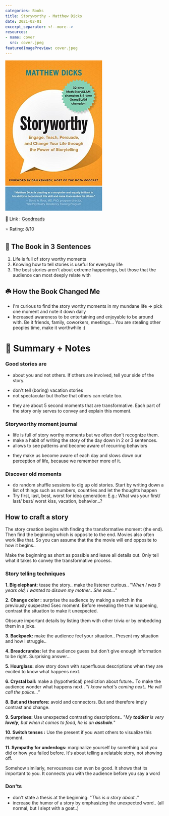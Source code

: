 ```yaml
---
categories: Books
title: Storyworthy - Matthew Dicks
date: 2021-02-01
excerpt_separator: <!--more-->
resources:
- name: cover
  src: cover.jpeg
featuredImagePreview: cover.jpeg
---
```

![cover.jpeg](./cover.jpeg)

🔗 Link : [Goodreads](https://www.goodreads.com/en/book/show/37786022-storyworthy)

⭐️ Rating: 8/10
## 🚀 The Book in 3 Sentences

1. Life is full of story worthy moments
2. Knowing how to tell stories is useful for everyday life
3. The best stories aren't about extreme happenings, but those that the audience can most deeply relate with
<!--more-->

## ☘️ How the Book Changed Me

- I'm curious to find the story worthy moments in my mundane life -> pick one moment and note it down daily
- Increased awareness to be entertaining and enjoyable to be around with. Be it friends, family, coworkers, meetings... You are stealing other peoples time, make it worthwhile :)

# 📒 Summary + Notes

### Good stories are

- about you and not others. If others are involved, tell your side of the story.
<!-- (best friend, running on rainy day, kiss - > grudges went away and saved friendship) -->
- don't tell (boring) vacation stories
- not spectacular but tho1se that others can relate too.
<!-- (child not eating, take food away, but he suffered hunger when little, wife is understanding and hides it coz she is aware) -->
- they are about 5 second moments that are transformative. Each part of the story only serves to convey and explain this moment.
<!-- Jurassic Park is a good movie not because of the fancy animations, but because of the protagonists transformation to realize that child's are a big enrichment. Unconsciously these moments talk to our feelings and make them stick. -->

### Storyworthy moment journal

- life is full of story worthy moments but we often don't recognize them.
- make a habit of writing the story of the day down in 2 or 3 sentences.
- allows to see patterns and become aware of recurring behaviors
<!-- (grudgingly installing AC as way of fighting with wife) -->
- they make us become aware of each day and slows down our perception of life, because we remember more of it.

### Discover old moments

- do random shuffle sessions to dig up old stories. Start by writing down a list of things such as numbers, countries and let the thoughts happen
- Try first, last, best, worst for idea generation: E.g.: What was your first/ last/ best/ worst kiss, vacation, behavior...?

## How to craft a story

The story creation begins with finding the transformative moment (the end). Then find the beginning which is opposite to the end. Movies also often work like that. So you can assume that the the movie will end opposite to how it begins..

Make the beginning as short as possible and leave all details out. Only tell what it takes to convey the transformative process.

### Story telling techniques

**1. Big elephant:** tease the story.. make the listener curious.. "_When I was 9 years old, I wanted to disown my mother.. She was..._"

**2. Change color :** surprise the audience by making a switch in the previously suspected 5sec moment. Before revealing the true happening, contrast the situation to make it unexpected.

Obscure important details by listing them with other trivia or by embedding them in a joke.

**3. Backpack:** make the audience feel your situation.. Present my situation and how I struggle..

 <!-- _Failure to get gas from station without money.._ -->

**4. Breadcrumbs:** let the audience guess but don't give enough information to be right. Surprising answer...

**5. Hourglass:** slow story down with superfluous descriptions when they are excited to know what happens next.

**6. Crystal ball:** make a (hypothetical) prediction about future.. To make the audience wonder what happens next.. "_I know what's coming next.. He will call the police..."_

**8. But and therefore:** avoid and connectors. But and therefore imply contrast and change.

**9. Surprises:** Use unexpected contrasting descriptions.. "_My **toddler** is very **lovely**, but when it comes to food, he is an **asshole**._"

**10. Switch tenses :** Use the present if you want others to visualize this moment.

**11. Sympathy for underdogs:** marginalize yourself by something bad you did or how you failed before. It's about telling a relatable story, not showing off.

Somehow similarly, nervousness can even be good. It shows that its important to you. It connects you with the audience before you say a word

### Don'ts

- don't state a thesis at the beginning: "_This is a story about.._"
- increase the humor of a story by emphasizing the unexpected word.. (all normal, but I slept with a goat..)
